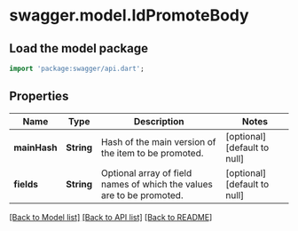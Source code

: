 # swagger.model.IdPromoteBody

## Load the model package
```dart
import 'package:swagger/api.dart';
```

## Properties
Name | Type | Description | Notes
------------ | ------------- | ------------- | -------------
**mainHash** | **String** | Hash of the main version of the item to be promoted. | [optional] [default to null]
**fields** | **String** | Optional array of field names of which the values are to be promoted. | [optional] [default to null]

[[Back to Model list]](../README.md#documentation-for-models) [[Back to API list]](../README.md#documentation-for-api-endpoints) [[Back to README]](../README.md)


